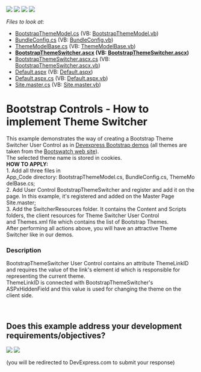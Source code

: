<!-- default badges list -->
![](https://img.shields.io/endpoint?url=https://codecentral.devexpress.com/api/v1/VersionRange/128565915/17.1.3%2B)
[![](https://img.shields.io/badge/Open_in_DevExpress_Support_Center-FF7200?style=flat-square&logo=DevExpress&logoColor=white)](https://supportcenter.devexpress.com/ticket/details/T547560)
[![](https://img.shields.io/badge/📖_How_to_use_DevExpress_Examples-e9f6fc?style=flat-square)](https://docs.devexpress.com/GeneralInformation/403183)
[![](https://img.shields.io/badge/💬_Leave_Feedback-feecdd?style=flat-square)](#does-this-example-address-your-development-requirementsobjectives)
<!-- default badges end -->
<!-- default file list -->
*Files to look at*:

* [BootstrapThemeModel.cs](./CS/App_Code/BootstrapThemeModel.cs) (VB: [BootstrapThemeModel.vb](./VB/App_Code/BootstrapThemeModel.vb))
* [BundleConfig.cs](./CS/App_Code/BundleConfig.cs) (VB: [BundleConfig.vb](./VB/App_Code/BundleConfig.vb))
* [ThemeModelBase.cs](./CS/App_Code/ThemeModelBase.cs) (VB: [ThemeModelBase.vb](./VB/App_Code/ThemeModelBase.vb))
* **[BootstrapThemeSwitcher.ascx](./CS/BootstrapThemeSwitcher.ascx) (VB: [BootstrapThemeSwitcher.ascx](./VB/BootstrapThemeSwitcher.ascx))**
* [BootstrapThemeSwitcher.ascx.cs](./CS/BootstrapThemeSwitcher.ascx.cs) (VB: [BootstrapThemeSwitcher.ascx.vb](./VB/BootstrapThemeSwitcher.ascx.vb))
* [Default.aspx](./CS/Default.aspx) (VB: [Default.aspx](./VB/Default.aspx))
* [Default.aspx.cs](./CS/Default.aspx.cs) (VB: [Default.aspx.vb](./VB/Default.aspx.vb))
* [Site.master.cs](./CS/Site.master.cs) (VB: [Site.master.vb](./VB/Site.master.vb))
<!-- default file list end -->
# Bootstrap Controls - How to implement Theme Switcher


<p>This example demonstrates the way of creating a Bootstrap Theme Switcher User Control as in <a href="https://demos.devexpress.com/Bootstrap/GridView/">Devexpress Bootstrap demos</a> (all themes are taken from the <a href="https://bootswatch.com/">Bootswatch web site</a>).<br>The selected theme name is stored in cookies.<br><strong>HOW TO APPLY:<br></strong>1. Add all three files in App_Code directory: BootstrapThemeModel.cs, BundleConfig.cs, ThemeModelBase.cs;<br>2. Add User Control BootstrapThemeSwitcher and register and add it on the page. In this example, it's registered and added on the Master Page Site.master; <br>3. Add the SwitcherResources folder. It contains the Content and Scripts folders, the client resources for Theme Switcher User Control and Themes.xml file which contains the list of Bootstrap Themes.<br>After performing all actions above, you will have an attractive Theme Switcher like in our demos.</p>


<h3>Description</h3>

<p>BootstrapThemeSwitcher User Control contains an attribute ThemeLinkID and requires the value of the link's element id which is responsible for representing the current theme.<br>ThemeLinkID&nbsp;is connected with BootstrapThemeSwitcher's ASPxHiddenField and this value is used for changing the theme on the client side.</p>

<br/>


<!-- feedback -->
## Does this example address your development requirements/objectives?

[<img src="https://www.devexpress.com/support/examples/i/yes-button.svg"/>](https://www.devexpress.com/support/examples/survey.xml?utm_source=github&utm_campaign=bootstrap-controls-theme-switcher&~~~was_helpful=yes) [<img src="https://www.devexpress.com/support/examples/i/no-button.svg"/>](https://www.devexpress.com/support/examples/survey.xml?utm_source=github&utm_campaign=bootstrap-controls-theme-switcher&~~~was_helpful=no)

(you will be redirected to DevExpress.com to submit your response)
<!-- feedback end -->
